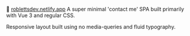 👋 [roblettsdev.netlify.app](roblettsdev.netlify.app)
A super minimal 'contact me' SPA built primarily with Vue 3 and regular CSS.

Responsive layout built using no media-queries and fluid typography.
